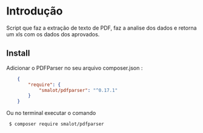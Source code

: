 Introdução 
===================

Script que faz a extração de texto de PDF, faz a analise dos dados e retorna um xls com os dados dos aprovados.

## Install

Adicionar o  PDFParser no seu arquivo  composer.json  :


```json
    {
        "require": {
            "smalot/pdfparser": "^0.17.1"
        }
    }
 ```

Ou no terminal executar o comando 
```bash
 $ composer require smalot/pdfparser
```